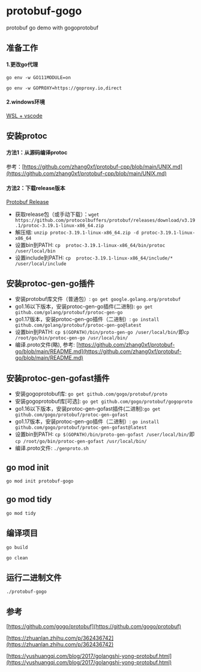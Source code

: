 # protobuf-gogo
protobuf go demo with gogoprotobuf

## 准备工作

#### 1.更改go代理

`go env -w GO111MODULE=on`

`go env -w GOPROXY=https://goproxy.io,direct`

#### 2.windows环境

[WSL + vscode](https://github.com/zhang0xf/md/blob/main/WSL/WSL.md)

## 安装protoc

#### 方法1：从源码编译protoc

参考：[https://github.com/zhang0xf/protobuf-cpp/blob/main/UNIX.md](https://github.com/zhang0xf/protobuf-cpp/blob/main/UNIX.md)

#### 方法2：下载release版本

[Protobuf Release](https://github.com/protocolbuffers/protobuf/releases/tag/v3.19.1)

* 获取release包（或手动下载）：`wget https://github.com/protocolbuffers/protobuf/releases/download/v3.19.1/protoc-3.19.1-linux-x86_64.zip`
* 解压缩: `unzip protoc-3.19.1-linux-x86_64.zip -d protoc-3.19.1-linux-x86_64`
* 设置bin到PATH: `cp  protoc-3.19.1-linux-x86_64/bin/protoc /user/local/bin`
* 设置include到PATH: `cp  protoc-3.19.1-linux-x86_64/include/* /user/local/include`

## 安装protoc-gen-go插件

* 安装protobuf库文件（普通包）: `go get google.golang.org/protobuf`
* go1.16以下版本，安装protoc-gen-go插件(二进制): `go get github.com/golang/protobuf/protoc-gen-go`
* go1.17版本，安装protoc-gen-go插件（二进制）: `go install github.com/golang/protobuf/protoc-gen-go@latest`
* 设置bin到PATH: `cp $(GOPATH)/bin/proto-gen-go /user/local/bin/`即`cp /root/go/bin/protoc-gen-go /usr/local/bin/`
* 编译.proto文件(略), 参考: [https://github.com/zhang0xf/protobuf-go/blob/main/README.md](https://github.com/zhang0xf/protobuf-go/blob/main/README.md)

## 安装protoc-gen-gofast插件

* 安装gogoprotobuf库: `go get github.com/gogo/protobuf/proto`
* 安装gogoprotobuf库[可选]: `go get github.com/gogo/protobuf/gogoproto`
* go1.16以下版本，安装protoc-gen-gofast插件(二进制):`go get github.com/gogo/protobuf/protoc-gen-gofast`
*  go1.17版本，安装protoc-gen-go插件（二进制）: `go install github.com/gogo/protobuf/protoc-gen-gofast@latest`
* 设置bin到PATH: `cp $(GOPATH)/bin/proto-gen-gofast /user/local/bin/`即`cp /root/go/bin/protoc-gen-gofast /usr/local/bin/`
* 编译.proto文件: `./genproto.sh`

## go mod init

`go mod init protobuf-gogo`

## go mod tidy

`go mod tidy`

## 编译项目

`go build`

`go clean`

## 运行二进制文件

`./protobuf-gogo`

## 参考

[https://github.com/gogo/protobuf](https://github.com/gogo/protobuf)

[https://zhuanlan.zhihu.com/p/362436742](https://zhuanlan.zhihu.com/p/362436742)

[https://yushuangqi.com/blog/2017/golangshi-yong-protobuf.html](https://yushuangqi.com/blog/2017/golangshi-yong-protobuf.html)
